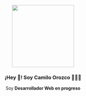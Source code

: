 <p align="center" width="300">
   <img align="center" width="200" src="https://avatars.githubusercontent.com/u/72006226?v=4" border-radius="50" />
   <h3 align="center">¡Hey 👋! Soy Camilo Orozco 👨🏻‍💻</h3>
</p>

<p align="center">Soy <strong>Desarrollador Web en progreso</strong><br /></p>

<!--
**Codeveloperx/Codeveloperx** is a ✨ _special_ ✨ repository because its `README.md` (this file) appears on your GitHub profile.

Here are some ideas to get you started:

- 🔭 I’m currently working on ...
- 🌱 I’m currently learning ...
- 👯 I’m looking to collaborate on ...
- 🤔 I’m looking for help with ...
- 💬 Ask me about ...
- 📫 How to reach me: ...
- 😄 Pronouns: ...
- ⚡ Fun fact: ...
-->

